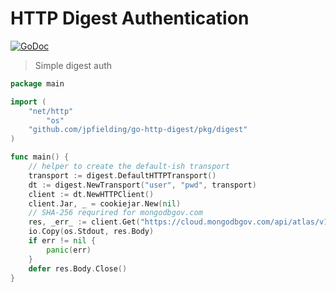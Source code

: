 # HTTP Digest Authentication

[![GoDoc](https://godoc.org/github.com/jpfielding/go-http-digest?status.svg)](https://godoc.org/github.com/jpfielding/go-http-digest)


> Simple digest auth 

``` go
package main

import (
	"net/http"
    	"os"
	"github.com/jpfielding/go-http-digest/pkg/digest"
)

func main() {
    // helper to create the default-ish transport
    transport := digest.DefaultHTTPTransport()
    dt := digest.NewTransport("user", "pwd", transport)
    client := dt.NewHTTPClient()
    client.Jar, _ = cookiejar.New(nil)
    // SHA-256 requrired for mongodbgov.com
    res, _err_ := client.Get("https://cloud.mongodbgov.com/api/atlas/v1.0/groups/<proj>/clusters/<cluster-name>")
    io.Copy(os.Stdout, res.Body)
    if err != nil {
        panic(err)
    }
    defer res.Body.Close()
}
```
